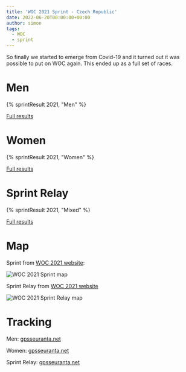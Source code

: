 ```yaml
---
title: 'WOC 2021 Sprint - Czech Republic'
date: 2022-06-20T00:00:00+00:00
author: simon
tags:
  - WOC
  - sprint
---
```


So finally we started to emerge from Covid-19 and it turned out it was possible to put on WOC again. This ended up as a full set of races.

<!--more-->

# Men

{% sprintResult 2021, "Men" %}

[Full results](https://www.maprunner.co.uk/wocdb/woc/2021/men/sprint)

# Women

{% sprintResult 2021, "Women" %}

[Full results](https://www.maprunner.co.uk/wocdb/woc/2021/women/sprint)

# Sprint Relay

{% sprintResult 2021, "Mixed" %}

[Full results](https://www.maprunner.co.uk/wocdb/woc/2021/mixed/sprintrelay)

# Map

Sprint from [WOC 2021 website](https://woc2021.cz/):

<img id="map-image" src="/images/sprints/WOC2021-M.jpg" alt="WOC 2021 Sprint map">

Sprint Relay from [WOC 2021 website](https://woc2021.cz/)

<img id="map-image" src="/images/sprints/WOC2021-SR.jpg" alt="WOC 2021 Sprint Relay map">

# Tracking

Men: [gpsseuranta.net](http://www.tulospalvelu.fi/gps/20210703M/)

Women: [gpsseuranta.net](http://www.tulospalvelu.fi/gps/20210703W/)

Sprint Relay: [gpsseuranta.net](http://www.tulospalvelu.fi/gps/20210704SR1/)
